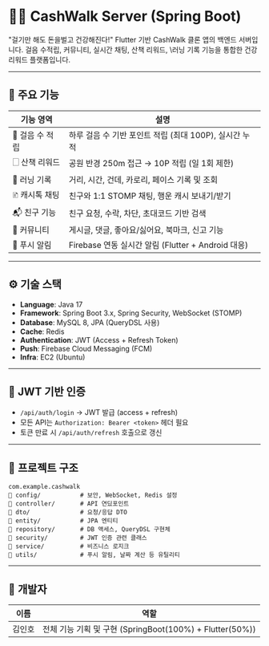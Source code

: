 # 🏃‍♂️ CashWalk Server (Spring Boot)

"걸기만 해도 돈을벌고 건강해진다!"
Flutter 기반 CashWalk 클론 앱의 백엔드 서버입니다. 걸음 수적립, 커뮤니티, 실시간 채팅, 산책 리워드, \러닝 기록 기능을 통합한 건강 리워드 플랫폼입니다.

---

## 🚀 주요 기능

| 기능 영역      | 설명                                        |
| ---------- | ----------------------------------------- |
| 👣 걸음 수 적립 | 하루 걸음 수 기반 포인트 적립 (최대 100P), 실시간 누적       |
| 🗌️ 산책 리워드 | 공원 반경 250m 접근 → 10P 적립 (일 1회 제한)          |
| 🏃 러닝 기록  | 거리, 시간, 건데, 카로리, 페이스 기록 및 조회              |
| 🗈️ 캐시톡 채팅 | 친구와 1:1 STOMP 채팅, 행운 캐시 보내기/받기            |
| 📬 친구 기능   | 친구 요청, 수락, 차단, 초대코드 기반 검색                |
| 📝 커뮤니티    | 게시글, 댓글, 좋아요/싫어요, 북마크, 신고 기능              |
| 🔔 푸시 알림   | Firebase 연동 실시간 알림 (Flutter + Android 대응) |

---

## ⚙️ 기술 스택

* **Language**: Java 17
* **Framework**: Spring Boot 3.x, Spring Security, WebSocket (STOMP)
* **Database**: MySQL 8, JPA (QueryDSL 사용)
* **Cache**: Redis
* **Authentication**: JWT (Access + Refresh Token)
* **Push**: Firebase Cloud Messaging (FCM)
* **Infra**: EC2 (Ubuntu)

---

## 🔐 JWT 기반 인증

* `/api/auth/login` → JWT 발급 (access + refresh)
* 모든 API는 `Authorization: Bearer <token>` 헤더 필요
* 토큰 만료 시 `/api/auth/refresh` 호출으로 갱신

---

## 🧱️ 프로젝트 구조

```
com.example.cashwalk
👒 config/           # 보안, WebSocket, Redis 설정
👒 controller/       # API 연딨포인트
👒 dto/              # 요청/응답 DTO
👒 entity/           # JPA 엔티티
👒 repository/       # DB 액세스, QueryDSL 구현체
👒 security/         # JWT 인증 관련 클래스
👒 service/          # 비즈니스 로지크
👒 utils/            # 푸시 알림, 날짜 계산 등 유틸리티
```

---

## 👤 개발자

| 이름  | 역할                                                    |
| --- | ----------------------------------------------------- |
| 김인호 | 전체 기능 기획 및 구현 (SpringBoot(100%) + Flutter(50%)) |
